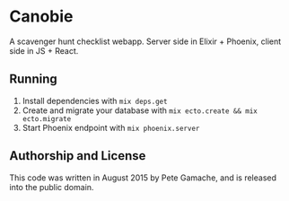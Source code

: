 # Canobie

A scavenger hunt checklist webapp.  Server side in Elixir + Phoenix,
client side in JS + React.

## Running

  1. Install dependencies with `mix deps.get`
  2. Create and migrate your database with `mix ecto.create && mix ecto.migrate`
  3. Start Phoenix endpoint with `mix phoenix.server`

## Authorship and License

This code was written in August 2015 by Pete Gamache, and is released
into the public domain.

